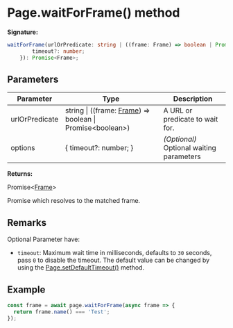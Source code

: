 # Page.waitForFrame() method

**Signature:**

```typescript
waitForFrame(urlOrPredicate: string | ((frame: Frame) => boolean | Promise<boolean>), options?: {
        timeout?: number;
    }): Promise<Frame>;
```

## Parameters

| Parameter      | Type                                                                                       | Description                                   |
| -------------- | ------------------------------------------------------------------------------------------ | --------------------------------------------- |
| urlOrPredicate | string \| ((frame: [Frame](./puppeteer.frame.md)) =&gt; boolean \| Promise&lt;boolean&gt;) | A URL or predicate to wait for.               |
| options        | { timeout?: number; }                                                                      | <i>(Optional)</i> Optional waiting parameters |

**Returns:**

Promise&lt;[Frame](./puppeteer.frame.md)&gt;

Promise which resolves to the matched frame.

## Remarks

Optional Parameter have:

- `timeout`: Maximum wait time in milliseconds, defaults to `30` seconds, pass `0` to disable the timeout. The default value can be changed by using the [Page.setDefaultTimeout()](./puppeteer.page.setdefaulttimeout.md) method.

## Example

```js
const frame = await page.waitForFrame(async frame => {
  return frame.name() === 'Test';
});
```
